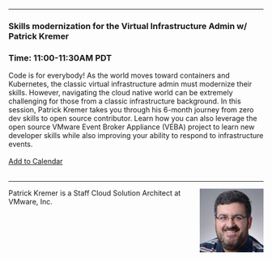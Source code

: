 <style>
  body {background-image:url('github-site-BG.png'); background-repeat: repeat-y; }
  .wrapper {margin-top:75px;}
  header {top:20px!important;
  .session-wrapper{border:1px solid #36373b; border-radius:5px; padding:20px; background-color:##D3D3D3;}
  
</style>
<hr/>

### **Skills modernization for the Virtual Infrastructure Admin w/ Patrick Kremer**
### **Time: 11:00-11:30AM PDT**
<div class="session-wrapper">
Code is for everybody! As the world moves toward containers and Kubernetes, the classic virtual infrastructure admin must modernize their skills. However, navigating the cloud native world can be extremely challenging for those from a classic infrastructure background. In this session, Patrick Kremer takes you through his 6-month journey from zero dev skills to open source contributor. Learn how you can also leverage the open source VMware Event Broker Appliance (VEBA) project to learn new developer skills while also improving your ability to respond to infrastructure events.<br>
<br> 
  <a title="Add to Calendar" class="addeventatc" data-id="Rs5085486" href="https://www.addevent.com/event/Rs5085486" target="_blank" rel="nofollow">Add to Calendar</a>
        <script type="text/javascript" src="https://addevent.com/libs/atc/1.6.1/atc.min.js" async defer></script>
</div>
<br> 
<hr/>
<img src="patrick_kremer.jpg" alt="Patrick Kremer" width="25%" align="right">
    
<p>Patrick Kremer is a Staff Cloud Solution Architect at VMware, Inc.</p>


